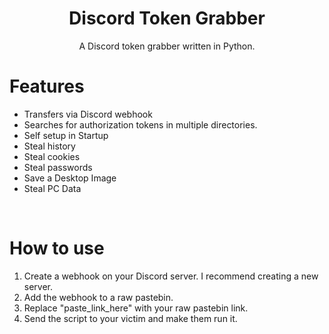 <h1 align="center">Discord Token Grabber</h1>
<p align="center">A Discord token grabber written in Python.</p>


# Features
 - Transfers via Discord webhook
 - Searches for authorization tokens in multiple directories.
 - Self setup in Startup
 - Steal history
 - Steal cookies
 - Steal passwords
 - Save a Desktop Image
 - Steal PC Data

<br>

# How to use
 1. Create a webhook on your Discord server. I recommend creating a new server.
 2. Add the webhook to a raw pastebin.
 3. Replace "paste_link_here" with your raw pastebin link.
 4. Send the script to your victim and make them run it.

